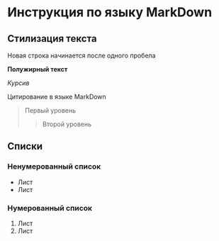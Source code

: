 # Инструкция по языку MarkDown
## Стилизация текста

Новая строка начинается после одного пробела

**Полужирный текст**

*Курсив*

Цитирование в языке MarkDown
> Первый уровень
>> Второй уровень

## Списки
### Ненумерованный список

* Лист
* Лист

### Нумерованный список
1. Лист
2. Лист

